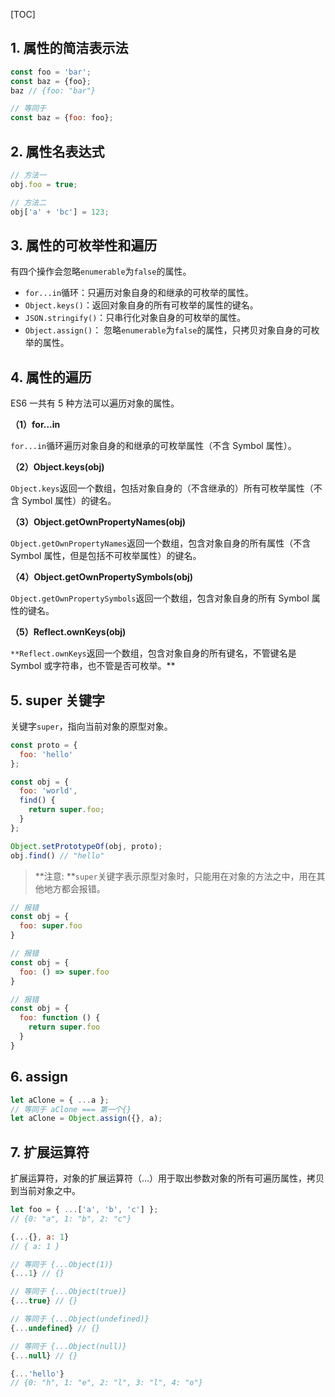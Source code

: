 [TOC]
## 1. 属性的简洁表示法  ##

```js
const foo = 'bar';
const baz = {foo};
baz // {foo: "bar"}

// 等同于
const baz = {foo: foo};
```

## 2. 属性名表达式 ##

```js
// 方法一
obj.foo = true;

// 方法二
obj['a' + 'bc'] = 123;
```

## 3. 属性的可枚举性和遍历  ##

有四个操作会忽略`enumerable`为`false`的属性。

- `for...in`循环：只遍历对象自身的和继承的可枚举的属性。
- `Object.keys()`：返回对象自身的所有可枚举的属性的键名。
- `JSON.stringify()`：只串行化对象自身的可枚举的属性。
- `Object.assign()`： 忽略`enumerable`为`false`的属性，只拷贝对象自身的可枚举的属性。

## 4. 属性的遍历 ##

ES6 一共有 5 种方法可以遍历对象的属性。

**（1）for...in**

`for...in`循环遍历对象自身的和继承的可枚举属性（不含 Symbol 属性）。

**（2）Object.keys(obj)**

`Object.keys`返回一个数组，包括对象自身的（不含继承的）所有可枚举属性（不含 Symbol 属性）的键名。

**（3）Object.getOwnPropertyNames(obj)**

`Object.getOwnPropertyNames`返回一个数组，包含对象自身的所有属性（不含 Symbol 属性，但是包括不可枚举属性）的键名。

**（4）Object.getOwnPropertySymbols(obj)**

`Object.getOwnPropertySymbols`返回一个数组，包含对象自身的所有 Symbol 属性的键名。

**（5）Reflect.ownKeys(obj)**

`**Reflect.ownKeys`返回一个数组，包含对象自身的所有键名，不管键名是 Symbol 或字符串，也不管是否可枚举。**

## 5. super 关键字 ##

关键字`super`，指向当前对象的原型对象。

```js
const proto = {
  foo: 'hello'
};

const obj = {
  foo: 'world',
  find() {
    return super.foo;
  }
};

Object.setPrototypeOf(obj, proto);
obj.find() // "hello"
```

> **注意: **`super`关键字表示原型对象时，只能用在对象的方法之中，用在其他地方都会报错。

```js
// 报错
const obj = {
  foo: super.foo
}

// 报错
const obj = {
  foo: () => super.foo
}

// 报错
const obj = {
  foo: function () {
    return super.foo
  }
}
```

## 6. assign
```js
let aClone = { ...a };
// 等同于 aClone === 第一个{}
let aClone = Object.assign({}, a);
```



## 7. 扩展运算符 ##

扩展运算符，对象的扩展运算符（...）用于取出参数对象的所有可遍历属性，拷贝到当前对象之中。  

```js
let foo = { ...['a', 'b', 'c'] };
// {0: "a", 1: "b", 2: "c"}

{...{}, a: 1}
// { a: 1 }

// 等同于 {...Object(1)}
{...1} // {}

// 等同于 {...Object(true)}
{...true} // {}

// 等同于 {...Object(undefined)}
{...undefined} // {}

// 等同于 {...Object(null)}
{...null} // {}

{...'hello'}
// {0: "h", 1: "e", 2: "l", 3: "l", 4: "o"}
```

